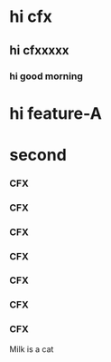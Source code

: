 # hi cfx

## hi cfxxxxx

### hi good morning

# hi feature-A

# second
### CFX
### CFX
### CFX
### CFX
### CFX

### CFX

### CFX
Milk is a cat